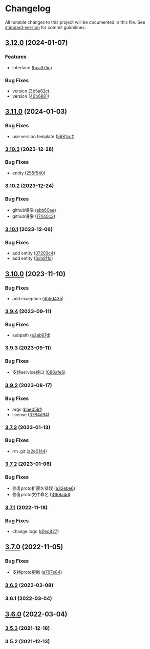 # Changelog

All notable changes to this project will be documented in this file. See [standard-version](https://github.com/conventional-changelog/standard-version) for commit guidelines.

## [3.12.0](https://github.com/koatty/koatty_cli/compare/v3.11.0...v3.12.0) (2024-01-07)


### Features

* interface ([bca375c](https://github.com/koatty/koatty_cli/commit/bca375c5e5b46db3df4dca5f54d7670a7682bfb9))


### Bug Fixes

* version ([3b5a62c](https://github.com/koatty/koatty_cli/commit/3b5a62c806d7c6a942e5cc0865ca3a5300f5c16f))
* version ([46b6881](https://github.com/koatty/koatty_cli/commit/46b688121e0f636351af1992671849c7daaa866b))

## [3.11.0](https://github.com/koatty/koatty_cli/compare/v3.10.3...v3.11.0) (2024-01-03)


### Bug Fixes

* use version template ([5681ccf](https://github.com/koatty/koatty_cli/commit/5681ccf30d1d368d5bbcfe62df2d87b58fb59d09))

### [3.10.3](https://github.com/koatty/koatty_cli/compare/v3.10.2...v3.10.3) (2023-12-28)


### Bug Fixes

* entity ([255f540](https://github.com/koatty/koatty_cli/commit/255f540d926961ad6d4f9a230b0d4da380aa9dc9))

### [3.10.2](https://github.com/koatty/koatty_cli/compare/v3.10.1...v3.10.2) (2023-12-24)


### Bug Fixes

* github镜像 ([ebb60ee](https://github.com/koatty/koatty_cli/commit/ebb60ee16642b0e203179cf7f282bff121434b1b))
* github镜像 ([17440c3](https://github.com/koatty/koatty_cli/commit/17440c3c9f65ba018e1966467b7e451c069b3c0f))

### [3.10.1](https://github.com/koatty/koatty_cli/compare/v3.10.0...v3.10.1) (2023-12-06)


### Bug Fixes

* add entity ([07200c4](https://github.com/koatty/koatty_cli/commit/07200c49e4158ead26b756469adccc6793c562f6))
* add entity ([6cb8f1c](https://github.com/koatty/koatty_cli/commit/6cb8f1c9c899895b7a70ecbc89bea4f6c478f30b))

## [3.10.0](https://github.com/koatty/koatty_cli/compare/v3.9.4...v3.10.0) (2023-11-10)


### Bug Fixes

* add exception ([db5d435](https://github.com/koatty/koatty_cli/commit/db5d4351674a4dc929fa06b54ace3a69a3ec8c38))

### [3.9.4](https://github.com/koatty/koatty_cli/compare/v3.9.3...v3.9.4) (2023-09-11)


### Bug Fixes

* subpath ([e2ab67d](https://github.com/koatty/koatty_cli/commit/e2ab67dafd651baebe46ea5019ac3d7a8d5b2028))

### [3.9.3](https://github.com/koatty/koatty_cli/compare/v3.9.2...v3.9.3) (2023-09-11)


### Bug Fixes

* 支持service接口 ([086afe6](https://github.com/koatty/koatty_cli/commit/086afe639a1d0fb2374b41396b856c1b0d32268e))

### [3.9.2](https://github.com/koatty/koatty_cli/compare/v3.7.3...v3.9.2) (2023-08-17)


### Bug Fixes

* args ([bae059f](https://github.com/koatty/koatty_cli/commit/bae059ffce51331473d55e03df52241197d8a8ec))
* license ([3784d94](https://github.com/koatty/koatty_cli/commit/3784d949f3dda69a3c6e4cdc8cee92b094a589ee))

### [3.7.3](https://github.com/koatty/koatty_cli/compare/v3.7.2...v3.7.3) (2023-01-13)


### Bug Fixes

* rm .git ([a2e0144](https://github.com/koatty/koatty_cli/commit/a2e0144d04f0e96f63b2a53a0adc02be05d15993))

### [3.7.2](https://github.com/koatty/koatty_cli/compare/v3.7.1...v3.7.2) (2023-01-06)


### Bug Fixes

* 修复proto扩展名错误 ([a32ebe6](https://github.com/koatty/koatty_cli/commit/a32ebe6cbba5d3d77a6a7b86d0ad41494aea00b0))
* 修复proto文件命名 ([3189a4d](https://github.com/koatty/koatty_cli/commit/3189a4d9203f910bda671bb68b06dfec1ccec509))

### [3.7.1](https://github.com/koatty/koatty_cli/compare/v3.7.0...v3.7.1) (2022-11-18)


### Bug Fixes

* change logo ([d1ed827](https://github.com/koatty/koatty_cli/commit/d1ed827cc4603cd410081907155e4c0fc726881e))

## [3.7.0](https://github.com/koatty/koatty_cli/compare/v3.6.2...v3.7.0) (2022-11-05)


### Bug Fixes

* 支持proto更新 ([a767e84](https://github.com/koatty/koatty_cli/commit/a767e8428d753cea507af40c62bb5067ab26ca8a))

### [3.6.2](https://github.com/koatty/koatty_cli/compare/v3.6.1...v3.6.2) (2022-03-08)

### 3.6.1 (2022-03-04)

## [3.6.0](https://github.com/koatty/koatty_cli/compare/v3.5.3...v3.6.0) (2022-03-04)

### [3.5.3](https://github.com/thinkkoa/koatty_cli/compare/v3.5.2...v3.5.3) (2021-12-18)

### 3.5.2 (2021-12-13)
